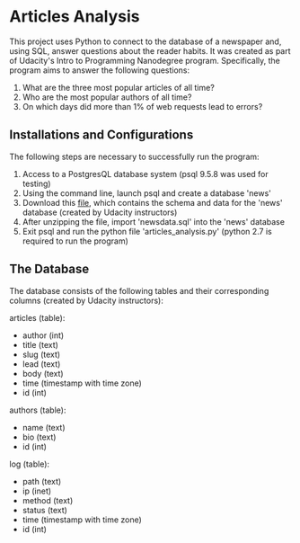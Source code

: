 # Articles Analysis

This project uses Python to connect to the database of a newspaper and, using SQL, answer questions about the reader habits. It was created as part of Udacity's Intro to Programming Nanodegree program. Specifically, the program aims to answer the following questions:

1. What are the three most popular articles of all time?
2. Who are the most popular authors of all time?
3. On which days did more than 1% of web requests lead to errors?

## Installations and Configurations

The following steps are necessary to successfully run the program:

1. Access to a PostgresQL database system (psql 9.5.8 was used for testing)
2. Using the command line, launch psql and create a database 'news'
3. Download this [file](https://d17h27t6h515a5.cloudfront.net/topher/2016/August/57b5f748_newsdata/newsdata.zip), which contains the schema and data for the 'news' database (created by Udacity instructors)
4. After unzipping the file, import 'newsdata.sql' into the 'news' database
5. Exit psql and run the python file 'articles_analysis.py' (python 2.7 is required to run the program)

## The Database

The database consists of the following tables and their corresponding columns (created by Udacity instructors):

articles (table):
- author (int)
- title (text)
- slug (text)
- lead (text)
- body (text)
- time (timestamp with time zone)
- id (int)

authors (table):
- name (text)
- bio (text)
- id (int)

log (table):
- path (text)
- ip (inet)
- method (text)
- status (text)
- time (timestamp with time zone)
- id (int)
